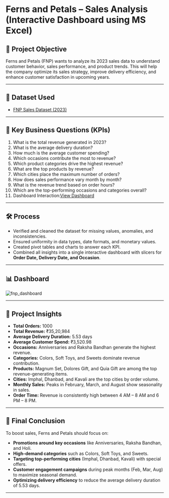 # Ferns and Petals – Sales Analysis (Interactive Dashboard using MS Excel)

## 📌 Project Objective  
Ferns and Petals (FNP) wants to analyze its 2023 sales data to understand customer behavior, sales performance, and product trends. This will help the company optimize its sales strategy, improve delivery efficiency, and enhance customer satisfaction in upcoming years.  

---

## 📂 Dataset Used  
- <a href="https://github.com/Shaik-Hafeez110/fnp_sales_analysis_dashboard_using_excel/tree/main/fnp_datasets">FNP Sales Dataset (2023)</a>

---

## 🎯 Key Business Questions (KPIs)  
1. What is the total revenue generated in 2023?  
2. What is the average delivery duration?  
3. How much is the average customer spending?  
4. Which occasions contribute the most to revenue?  
5. Which product categories drive the highest revenue?  
6. What are the top products by revenue?  
7. Which cities place the maximum number of orders?  
8. How does sales performance vary month by month?  
9. What is the revenue trend based on order hours?  
10. Which are the top-performing occasions and categories overall?
11. Dashboard Interaction:<a href="https://github.com/Shaik-Hafeez110/fnp_sales_analysis_dashboard_using_excel/blob/main/fnp_dashboard.png">View Dashboard</a>

---

## 🛠️ Process  
- Verified and cleaned the dataset for missing values, anomalies, and inconsistencies.  
- Ensured uniformity in data types, date formats, and monetary values.  
- Created pivot tables and charts to answer each KPI.  
- Combined all insights into a single interactive dashboard with slicers for **Order Date, Delivery Date, and Occasion**.  

---

## 📊 Dashboard
![fnp_dashboard](https://github.com/user-attachments/assets/ae939fa8-511a-46df-a17c-26b75e3fbe34)

---

## 🔑 Project Insights  
- **Total Orders:** 1000  
- **Total Revenue:** ₹35,20,984  
- **Average Delivery Duration:** 5.53 days  
- **Average Customer Spend:** ₹3,520.98  
- **Occasions:** Anniversaries and Raksha Bandhan generate the highest revenue.  
- **Categories:** Colors, Soft Toys, and Sweets dominate revenue contribution.  
- **Products:** Magnum Set, Dolores Gift, and Quia Gift are among the top revenue-generating items.  
- **Cities:** Imphal, Dhanbad, and Kavali are the top cities by order volume.  
- **Monthly Sales:** Peaks in February, March, and August show seasonality in sales.  
- **Order Time:** Revenue is consistently high between 4 AM – 8 AM and 6 PM – 8 PM.  

---

## 📌 Final Conclusion  
To boost sales, Ferns and Petals should focus on:  
- **Promotions around key occasions** like Anniversaries, Raksha Bandhan, and Holi.  
- **High-demand categories** such as Colors, Soft Toys, and Sweets.  
- **Targeting top-performing cities** (Imphal, Dhanbad, Kavali) with special offers.  
- **Customer engagement campaigns** during peak months (Feb, Mar, Aug) to maximize seasonal demand.  
- **Optimizing delivery efficiency** to reduce the average delivery duration of 5.53 days.  

---
